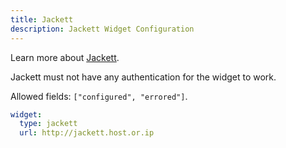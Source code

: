 ```yaml
---
title: Jackett
description: Jackett Widget Configuration
---
```


Learn more about [Jackett](https://github.com/Jackett/Jackett).

Jackett must not have any authentication for the widget to work.

Allowed fields: `["configured", "errored"]`.

```yaml
widget:
  type: jackett
  url: http://jackett.host.or.ip
```
